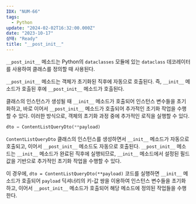 ```yaml
---
IDX: "NUM-66"
tags:
  - Python
update: "2024-02-02T16:32:00.000Z"
date: "2023-10-17"
상태: "Ready"
title: "__post_init__"
---
```

`__post_init__` 메소드는 Python의 `dataclasses` 모듈에 있는 `dataclass` 데코레이터를 사용하여 클래스를 정의할 때 사용된다. 

`__post_init__` 메소드는 객체가 초기화된 직후에 자동으로 호출된다. 즉, `__init__` 메소드가 호출된 후에 `__post_init__` 메소드가 호출된다.

클래스의 인스턴스가 생성될 때 `__init__` 메소드가 호출되어 인스턴스 변수들을 초기화하고, 바로 이어서 `__post_init__` 메소드가 호출되어 추가적인 초기화 작업을 수행할 수 있다. 이러한 방식으로, 객체의 초기화 과정 중에 추가적인 로직을 실행할 수 있다.

```python
dto = ContentListQueryDto(**payload)
```

`ContentListQueryDto` 클래스의 인스턴스를 생성하면서 `__init__` 메소드가 자동으로 호출되고, 이어서 `__post_init__` 메소드도 자동으로 호출된다. `__post_init__` 메소드는 `__init__` 메소드가 완료된 직후에 실행되므로, `__init__` 메소드에서 설정된 필드 값을 기반으로 추가적인 초기화 작업을 수행할 수 있다.

이 경우에, `dto = ContentListQueryDto(**payload)` 코드를 실행하면 `__init__` 메소드가 호출되어 `payload` 딕셔너리의 키-값 쌍을 이용하여 인스턴스 변수들을 초기화하고, 이어서 `__post_init__` 메소드가 호출되어 해당 메소드에 정의된 작업들을 수행한다. 



